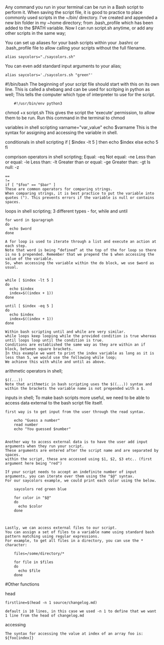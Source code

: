 


Any command you run in your terminal can be run in a Bash script to perform it.
When saving the script file, it is good to practice to place commonly used scripts in the ~/bin/ directory.
I've created and appended a new bin folder in my ~home directory; from .bash_profile which has been added to the $PATH variable.
Now I can run script.sh anytime, or add any other scripts in the same way;

You can set up aliases for your bash scripts within your .bashrc or .bash_profile file to allow calling your scripts without the full filename.

    alias saycolors="./saycolors.sh"

You can even add standard input arguments to your alias;

    alias saycolors='./saycolors.sh "green"'



#!/bin/bash
    The beginning of your script file should start with this on its own line.
    This is called a shebang and can be used for scritping in python as well;
    This tells the computer which type of interpreter to use for the script.

        #!/usr/bin/env python3





chmod +x script.sh
    This gives the script the 'execute' permission, to allow them to be run.
    Run this command in the terminal to chmod




variables in shell scripting
    varname="var_value"
    echo $varname
    This is the syntax for assigning and accessing the variable in shell.



conditionals in shell scripting
    if [ $index -lt 5 ]
    then
      echo $index
    else
      echo 5
    fi



comprison operators in shell scripting;
    Equal: -eq
    Not equal: -ne
    Less than or equal: -le
    Less than: -lt
    Greater than or equal: -ge
    Greater than: -gt
    Is null: -z


    ==
    !=
    if [ "$foo" == "$bar" ]
    These are common operators for comparing strings.
    When comparing strings, it is best practice to put the variable into quotes ("). This prevents errors if the variable is null or contains spaces.



loops in shell scripting;
    3 different types - for, while and until


    for word in $paragraph
    do
      echo $word
    done

    A for loop is used to iterate through a list and execute an action at each step.
    Note that word is being “defined” at the top of the for loop so there is no $ prepended. Remember that we prepend the $ when accessing the value of the variable.
    So, when accessing the variable within the do block, we use $word as usual.


    while [ $index -lt 5 ]
    do
      echo $index
      index=$((index + 1))
    done

    until [ $index -eq 5 ]
    do
      echo $index
      index=$((index + 1))
    done

    Within bash scripting until and while are very similar.
    while loops keep looping while the provided condition is true whereas until loops loop until the condition is true.
    Conditions are established the same way as they are within an if block, between square brackets.
    In this example we want to print the index variable as long as it is less than 5, we would use the following while loop;
    We achieve this with while and until as above.






arithmetic operators in shell;

    $((...))
    Note that arithmetic in bash scripting uses the $((...)) syntax and within the brackets the variable name is not prepended with a $.





inputs in shell;
To make bash scripts more useful, we need to be able to access data external to the bash script file itself.


    first way is to get input from the user through the read syntax.

        echo "Guess a number"
        read number
        echo "You guessed $number"


    Another way to access external data is to have the user add input arguments when they run your script.
    These arguments are entered after the script name and are separated by spaces.
    within the script, these are accessed using $1, $2, $3 etc.. (first argument here being "red")

    If your script needs to accept an indefinite number of input arguments, you can iterate over them using the "$@" syntax.
    For our saycolors example, we could print each color using the below.

        saycolors red green blue

        for color in "$@"
        do
          echo $color
        done



    Lastly, we can access external files to our script.
    You can assign a set of files to a variable name using standard bash pattern matching using regular expressions.
    For example, to get all files in a directory, you can use the * character:

        files=/some/directory/*

        for file in $files
        do
          echo $file
        done







#Other functions



head

    firstline=$(head -n 1 source/changelog.md)

    default is 10 lines, in this case we used -n 1 to define that we want 1 line from the head of changelog.md




accessing

    The syntax for accessing the value at index of an array foo is:
    ${foo[index]}











